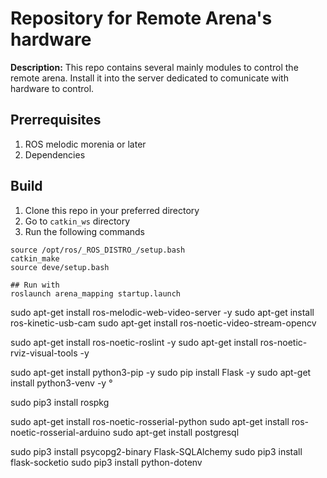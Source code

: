 # Repository for Remote Arena's hardware

**Description:**  This repo contains several mainly modules to control the remote arena.
Install it into the server dedicated to comunicate with hardware to control.

## Prerrequisites

1. ROS melodic morenia or later
2. Dependencies

## Build

1. Clone this repo in your preferred directory
2. Go to `catkin_ws` directory
3. Run the following commands
```
source /opt/ros/_ROS_DISTRO_/setup.bash
catkin_make
source deve/setup.bash

## Run with
roslaunch arena_mapping startup.launch
```

sudo apt-get install ros-melodic-web-video-server -y
sudo apt-get install ros-kinetic-usb-cam
sudo apt-get install ros-noetic-video-stream-opencv

sudo apt-get install ros-noetic-roslint -y
sudo apt-get install ros-noetic-rviz-visual-tools -y

sudo apt-get install python3-pip -y
sudo pip install Flask -y
sudo apt-get install python3-venv -y °

sudo pip3 install rospkg

sudo apt-get install ros-noetic-rosserial-python
sudo apt-get install ros-noetic-rosserial-arduino
sudo apt-get install postgresql

sudo pip3 install psycopg2-binary Flask-SQLAlchemy
sudo pip3 install flask-socketio
sudo pip3 install python-dotenv
